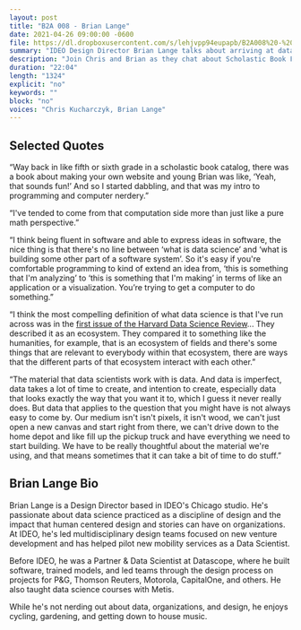 ```yaml
---
layout: post
title: "B2A 008 - Brian Lange"
date: 2021-04-26 09:00:00 -0600
file: https://dl.dropboxusercontent.com/s/lehjvpp94eupapb/B2A008%20-%20Brian%20Lange.mp3
summary: "IDEO Design Director Brian Lange talks about arriving at data science from a software background."
description: "Join Chris and Brian as they chat about Scholastic Book Fairs, the data science ecosystem, and why data isn't like Home Depot."
duration: "22:04" 
length: "1324"
explicit: "no" 
keywords: ""
block: "no" 
voices: "Chris Kucharczyk, Brian Lange"
---
```


## Selected Quotes

“Way back in like fifth or sixth grade in a scholastic book catalog, there was a book about making your own website and young Brian was like, ‘Yeah, that sounds fun!’ And so I started dabbling, and that was my intro to programming and computer nerdery.”

“I've tended to come from that computation side more than just like a pure math perspective.”

“I think being fluent in software and able to express ideas in software, the nice thing is that there's no line between ‘what is data science’ and ‘what is building some other part of a software system’. So it's easy if you're comfortable programming to kind of extend an idea from, ‘this is something that I'm analyzing’ to ‘this is something that I'm making’ in terms of like an application or a visualization. You’re trying to get a computer to do something.”

“I think the most compelling definition of what data science is that I've run across was in the [first issue of the Harvard Data Science Review](https://hdsr.mitpress.mit.edu/pub/jhy4g6eg/release/7?readingCollection=72befc2a)... They described it as an ecosystem. They compared it to something like the humanities, for example, that is an ecosystem of fields and there's some things that are relevant to everybody within that ecosystem, there are ways that the different parts of that ecosystem interact with each other.”

“The material that data scientists work with is data. And data is imperfect, data takes a lot of time to create, and intention to create, especially data that looks exactly the way that you want it to, which I guess it never really does. But data that applies to the question that you might have is not always easy to come by. Our medium isn't isn't pixels, it isn't wood, we can't just open a new canvas and start right from there, we can't drive down to the home depot and like fill up the pickup truck and have everything we need to start building. We have to be really thoughtful about the material we're using, and that means sometimes that it can take a bit of time to do stuff.”

## Brian Lange Bio

Brian Lange is a Design Director based in IDEO's Chicago studio. He's passionate about data science practiced as a discipline of design and the impact that human centered design and stories can have on organizations. At IDEO, he's led multidisciplinary design teams focused on new venture development and has helped pilot new mobility services as a Data Scientist.

Before IDEO, he was a Partner & Data Scientist at Datascope, where he built software, trained models, and led teams through the design process on projects for P&G, Thomson Reuters, Motorola, CapitalOne, and others. He also taught data science courses with Metis.

While he's not nerding out about data, organizations, and design, he enjoys cycling, gardening, and getting down to house music.
